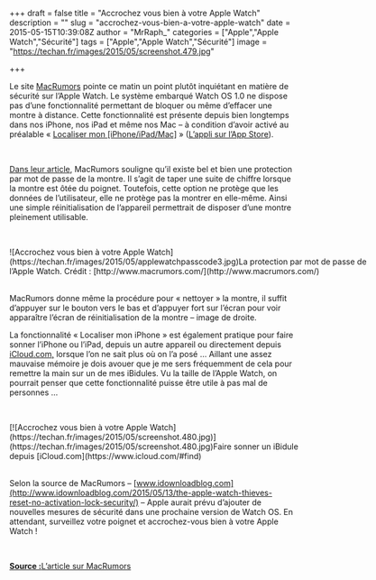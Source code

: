 +++
draft = false
title = "Accrochez vous bien à votre Apple Watch"
description = ""
slug = "accrochez-vous-bien-a-votre-apple-watch"
date = 2015-05-15T10:39:08Z
author = "MrRaph_"
categories = ["Apple","Apple Watch","Sécurité"]
tags = ["Apple","Apple Watch","Sécurité"]
image = "https://techan.fr/images/2015/05/screenshot.479.jpg"

+++


Le site [MacRumors](http://www.macrumors.com) pointe ce matin un point plutôt inquiétant en matière de sécurité sur l’Apple Watch. Le système embarqué Watch OS 1.0 ne dispose pas d’une fonctionnalité permettant de bloquer ou même d’effacer une montre à distance. Cette fonctionnalité est présente depuis bien longtemps dans nos iPhone, nos iPad et même nos Mac – à condition d’avoir activé au préalable « [Localiser mon [iPhone/iPad/Mac]](https://www.apple.com/fr/icloud/find-my-iphone.html) » ([L’appli sur l’App Store](https://itunes.apple.com/fr/app/localiser-mon-iphone/id376101648?mt=8)).

 

[Dans leur article](http://www.macrumors.com/2015/05/13/apple-watch-no-activation-lock/), MacRumors souligne qu’il existe bel et bien une protection par mot de passe de la montre. Il s’agit de taper une suite de chiffre lorsque la montre est ôtée du poignet. Toutefois, cette option ne protège que les données de l’utilisateur, elle ne protège pas la montrer en elle-même. Ainsi une simple réinitialisation de l’appareil permettrait de disposer d’une montre pleinement utilisable.

 

<div class="wp-caption aligncenter" style="width: 664px">![Accrochez vous bien à votre Apple Watch](https://techan.fr/images/2015/05/applewatchpasscode3.jpg)La protection par mot de passe de l’Apple Watch.  
 Crédit : [http://www.macrumors.com/](http://www.macrumors.com/)

</div> 

MacRumors donne même la procédure pour « nettoyer » la montre, il suffit d’appuyer sur le bouton vers le bas et d’appuyer fort sur l’écran pour voir apparaître l’écran de réinitialisation de la montre – image de droite.

La fonctionnalité « Localiser mon iPhone » est également pratique pour faire sonner l’iPhone ou l’iPad, depuis un autre appareil ou directement depuis [iCloud.com,](https://www.icloud.com/) lorsque l’on ne sait plus où on l’a posé … Aillant une assez mauvaise mémoire je dois avouer que je me sers fréquemment de cela pour remettre la main sur un de mes iBidules. Vu la taille de l’Apple Watch, on pourrait penser que cette fonctionnalité puisse être utile à pas mal de personnes …

 

<div class="wp-caption aligncenter" id="attachment_1396" style="width: 550px">[![Accrochez vous bien à votre Apple Watch](https://techan.fr/images/2015/05/screenshot.480.jpg)](https://techan.fr/images/2015/05/screenshot.480.jpg)Faire sonner un iBidule depuis [iCloud.com](https://www.icloud.com/#find)

</div> 

Selon la source de MacRumors – [www.idownloadblog.com](http://www.idownloadblog.com/2015/05/13/the-apple-watch-thieves-reset-no-activation-lock-security/) – Apple aurait prévu d’ajouter de nouvelles mesures de sécurité dans une prochaine version de Watch OS. En attendant, surveillez votre poignet et accrochez-vous bien à votre Apple Watch !

 

**<span style="text-decoration: underline;">Source :</span>**[L’article sur MacRumors](http://www.macrumors.com/2015/05/13/apple-watch-no-activation-lock/)


